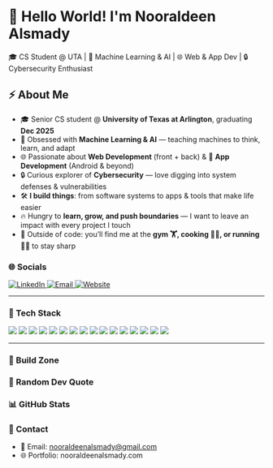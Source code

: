 <!-- Header -->
<h1 align="left">🚀 Hello World! I'm Nooraldeen Alsmady</h1>
🎓 CS Student @ UTA | 🤖 Machine Learning & AI | 🌐 Web & App Dev | 🔒 Cybersecurity Enthusiast  

## ⚡ About Me
- 🎓 Senior CS student @ **University of Texas at Arlington**, graduating **Dec 2025**  
- 🤖 Obsessed with **Machine Learning & AI** — teaching machines to think, learn, and adapt  
- 🌐 Passionate about **Web Development** (front + back) & 📱 **App Development** (Android & beyond)  
- 🔒 Curious explorer of **Cybersecurity** — love digging into system defenses & vulnerabilities  
- 🛠️ **I build things**: from software systems to apps & tools that make life easier  
- 🔥 Hungry to **learn, grow, and push boundaries** — I want to leave an impact with every project I touch  
- 💪 Outside of code: you’ll find me at the **gym 🏋️, cooking 👨‍🍳, or running 🏃‍♂️** to stay sharp  


### 🌐 Socials
<p>
  <a href="https://www.linkedin.com/in/nooraldeen-alsmady-0765a9378" target="_blank">
    <img alt="LinkedIn" src="https://img.shields.io/badge/-LinkedIn-0A66C2?logo=linkedin&logoColor=white&style=for-the-badge">
  </a>
  <a href="mailto:nooraldeenalsmady@gmail.com">
    <img alt="Email" src="https://img.shields.io/badge/-Email-D14836?logo=gmail&logoColor=white&style=for-the-badge">
  </a>
  <a href="https://nooraldeenalsmady.com">
    <img alt="Website" src="https://img.shields.io/badge/-Website-000000?logo=vercel&logoColor=white&style=for-the-badge">
  </a>
</p>

---

### 🧰 Tech Stack
<p>
  <img src="https://img.shields.io/badge/C-00599C?logo=c&logoColor=white">
  <img src="https://img.shields.io/badge/C++-00599C?logo=cplusplus&logoColor=white">
  <img src="https://img.shields.io/badge/Java-007396?logo=openjdk&logoColor=white">
  <img src="https://img.shields.io/badge/JavaScript-F7DF1E?logo=javascript&logoColor=black">
  <img src="https://img.shields.io/badge/Python-3776AB?logo=python&logoColor=white">
  <img src="https://img.shields.io/badge/MySQL-4479A1?logo=mysql&logoColor=white">
  <img src="https://img.shields.io/badge/Oracle-F80000?logo=oracle&logoColor=white">
  <img src="https://img.shields.io/badge/AWS-232F3E?logo=amazonaws&logoColor=white">
  <img src="https://img.shields.io/badge/Azure-0078D4?logo=microsoftazure&logoColor=white">
  <img src="https://img.shields.io/badge/Git-F05032?logo=git&logoColor=white">
  <img src="https://img.shields.io/badge/GitHub-181717?logo=github&logoColor=white">
  <img src="https://img.shields.io/badge/NumPy-013243?logo=numpy&logoColor=white">
  <img src="https://img.shields.io/badge/Pandas-150458?logo=pandas&logoColor=white">
  <img src="https://img.shields.io/badge/scikit--learn-F7931E?logo=scikitlearn&logoColor=white">
  <img src="https://img.shields.io/badge/HTML5-E34F26?logo=html5&logoColor=white">
  <img src="https://img.shields.io/badge/Kotlin-7F52FF?logo=kotlin&logoColor=white">
</p>

---

### 🚀 Build Zone


### 🧠 Random Dev Quote


### 📊 GitHub Stats



### 📝 Contact
- 📧 Email: nooraldeenalsmady@gmail.com  
- 🌐 Portfolio: nooraldeenalsmady.com  

